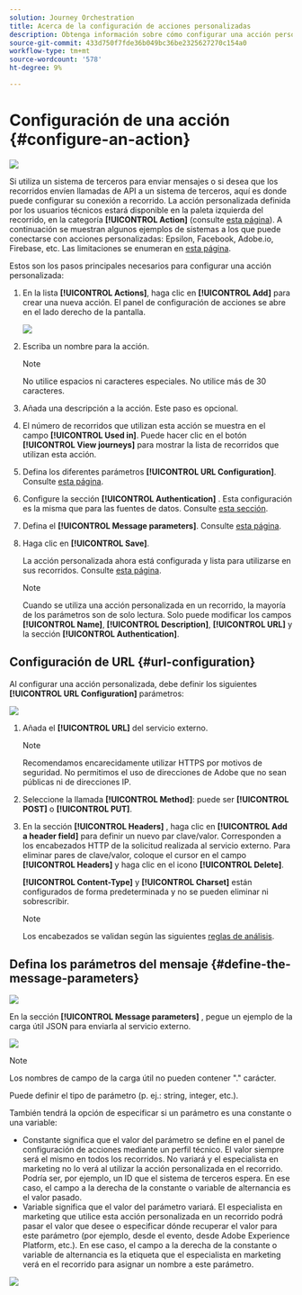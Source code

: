 ```yaml
---
solution: Journey Orchestration
title: Acerca de la configuración de acciones personalizadas
description: Obtenga información sobre cómo configurar una acción personalizada
source-git-commit: 433d750f7fde36b049bc36be2325627270c154a0
workflow-type: tm+mt
source-wordcount: '578'
ht-degree: 9%

---
```


# Configuración de una acción {#configure-an-action}

![](../assets/do-not-localize/badge.png)

Si utiliza un sistema de terceros para enviar mensajes o si desea que los recorridos envíen llamadas de API a un sistema de terceros, aquí es donde puede configurar su conexión a recorrido. La acción personalizada definida por los usuarios técnicos estará disponible en la paleta izquierda del recorrido, en la categoría **[!UICONTROL Action]** (consulte [esta página](../building-journeys/about-journey-activities.md#action-activities)). A continuación se muestran algunos ejemplos de sistemas a los que puede conectarse con acciones personalizadas: Epsilon, Facebook, Adobe.io, Firebase, etc.
Las limitaciones se enumeran en [esta página](../building-journeys/limitations.md).

Estos son los pasos principales necesarios para configurar una acción personalizada:

1. En la lista **[!UICONTROL Actions]**, haga clic en **[!UICONTROL Add]** para crear una nueva acción. El panel de configuración de acciones se abre en el lado derecho de la pantalla.

   ![](../assets/custom2.png)

1. Escriba un nombre para la acción.

   >[!NOTE]
   >
   >No utilice espacios ni caracteres especiales. No utilice más de 30 caracteres.

1. Añada una descripción a la acción. Este paso es opcional.
1. El número de recorridos que utilizan esta acción se muestra en el campo **[!UICONTROL Used in]**. Puede hacer clic en el botón **[!UICONTROL View journeys]** para mostrar la lista de recorridos que utilizan esta acción.
1. Defina los diferentes parámetros **[!UICONTROL URL Configuration]**. Consulte [esta página](../action/about-custom-action-configuration.md#url-configuration).
1. Configure la sección **[!UICONTROL Authentication]** . Esta configuración es la misma que para las fuentes de datos.  Consulte [esta sección](../datasource/external-data-sources.md#section_wjp_nl5_nhb).
1. Defina el **[!UICONTROL Message parameters]**. Consulte [esta página](../action/about-custom-action-configuration.md#define-the-message-parameters).
1. Haga clic en **[!UICONTROL Save]**.

   La acción personalizada ahora está configurada y lista para utilizarse en sus recorridos. Consulte [esta página](../building-journeys/about-journey-activities.md#action-activities).

   >[!NOTE]
   >
   >Cuando se utiliza una acción personalizada en un recorrido, la mayoría de los parámetros son de solo lectura. Solo puede modificar los campos **[!UICONTROL Name]**, **[!UICONTROL Description]**, **[!UICONTROL URL]** y la sección **[!UICONTROL Authentication]**.

## Configuración de URL {#url-configuration}

Al configurar una acción personalizada, debe definir los siguientes **[!UICONTROL URL Configuration]** parámetros:

![](../assets/journeyurlconfiguration.png)

1. Añada el **[!UICONTROL URL]** del servicio externo.

   >[!NOTE]
   >
   >Recomendamos encarecidamente utilizar HTTPS por motivos de seguridad. No permitimos el uso de direcciones de Adobe que no sean públicas ni de direcciones IP.

1. Seleccione la llamada **[!UICONTROL Method]**: puede ser **[!UICONTROL POST]** o **[!UICONTROL PUT]**.
1. En la sección **[!UICONTROL Headers]** , haga clic en **[!UICONTROL Add a header field]** para definir un nuevo par clave/valor. Corresponden a los encabezados HTTP de la solicitud realizada al servicio externo. Para eliminar pares de clave/valor, coloque el cursor en el campo **[!UICONTROL Headers]** y haga clic en el icono **[!UICONTROL Delete]**.

   **[!UICONTROL Content-Type]** y  **[!UICONTROL Charset]** están configurados de forma predeterminada y no se pueden eliminar ni sobrescribir.

   >[!NOTE]
   >
   >Los encabezados se validan según las siguientes [reglas de análisis](https://tools.ietf.org/html/rfc7230#section-3.2.4).

## Defina los parámetros del mensaje {#define-the-message-parameters}

![](../assets/messageparameterssection.png)

En la sección **[!UICONTROL Message parameters]** , pegue un ejemplo de la carga útil JSON para enviarla al servicio externo.

![](../assets/customactionpayloadmessage.png)

>[!NOTE]
>
>Los nombres de campo de la carga útil no pueden contener &quot;.&quot; carácter.

Puede definir el tipo de parámetro (p. ej.: string, integer, etc.).

También tendrá la opción de especificar si un parámetro es una constante o una variable:

* Constante significa que el valor del parámetro se define en el panel de configuración de acciones mediante un perfil técnico. El valor siempre será el mismo en todos los recorridos. No variará y el especialista en marketing no lo verá al utilizar la acción personalizada en el recorrido. Podría ser, por ejemplo, un ID que el sistema de terceros espera. En ese caso, el campo a la derecha de la constante o variable de alternancia es el valor pasado.
* Variable significa que el valor del parámetro variará. El especialista en marketing que utilice esta acción personalizada en un recorrido podrá pasar el valor que desee o especificar dónde recuperar el valor para este parámetro (por ejemplo, desde el evento, desde Adobe Experience Platform, etc.). En ese caso, el campo a la derecha de la constante o variable de alternancia es la etiqueta que el especialista en marketing verá en el recorrido para asignar un nombre a este parámetro.

![](../assets/customactionpayloadmessage2.png)
